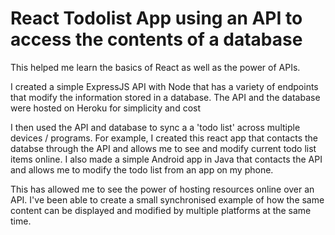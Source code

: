 # React Todolist App using an API to access the contents of a database
This helped me learn the basics of React as well as the power of APIs.

I created a simple ExpressJS API with Node that has a variety of endpoints that modify the information stored in a database. The API and the database were hosted on Heroku for simplicity and cost

I then used the API and database to sync a a 'todo list' across multiple devices / programs. For example, I created this react app that contacts the databse through the API and allows me to see and modify current todo list items online. I also made a simple Android app in Java that contacts the API and allows me to modify the todo list from an app on my phone. 

This has allowed me to see the power of hosting resources online over an API. I've been able to create a small synchronised example of how the same content can be displayed and modified by multiple platforms at the same time. 

